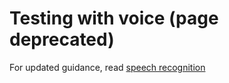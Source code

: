 # Testing with voice (page deprecated)

For updated guidance, read [speech recognition](../speech-recognition.md)
